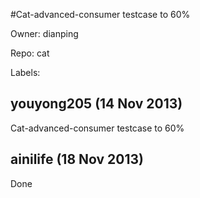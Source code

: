 #Cat-advanced-consumer testcase to 60%

Owner: dianping

Repo: cat

Labels: 

## youyong205 (14 Nov 2013)

Cat-advanced-consumer testcase to 60%


## ainilife (18 Nov 2013)

Done


